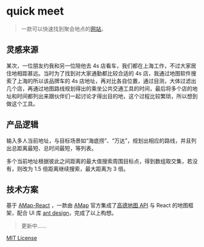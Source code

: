 # quick meet

> 一款可以快速找到聚会地点的[网站](https://yasinchan.com/quick-meet/)。

## 灵感来源

某次，一位朋友约我和另一位陪他去 4s 店看车，我们都在上海工作，不过大家居住地相距甚远。当时为了找到对大家通勤都比较合适的 4s 店，我通过地图软件搜索了上海的所以该品牌车的 4s 店地址，再对比各自位置，通过目测，大体过滤出几个店，再通过地图路线规划得出的乘坐公共交通工具的时间，最后将多个店的地址和时间都列出来跟伙伴们一起讨论才得出目的地，这个过程比较繁琐，所以想到做这个工具。

## 产品逻辑

输入多人当前地址，与目标场景如“海底捞”、“万达”，规划出相应的路线，并且列出总距离最短、总时间最短，等列表。

多个当前地址根据彼此之间距离的最大值搜索周围目标点，得到数组取交集，若没有，则改为 1.5 倍距离继续搜索，最大距离为 3 倍。

## 技术方案
基于 [AMap-React](https://jimnox.gitee.io/amap-react/) ，一款由 [AMap](https://amap.com/) 官方集成了[高德地图 API](https://lbs.amap.com/api/jsapi-v2/summary/) 与 React 的地图框架，配合 UI 库 [ant design](https://ant.design/index-cn)，完成了以上构想。

> 更新中……

[MIT License](https://opensource.org/licenses/MIT)
